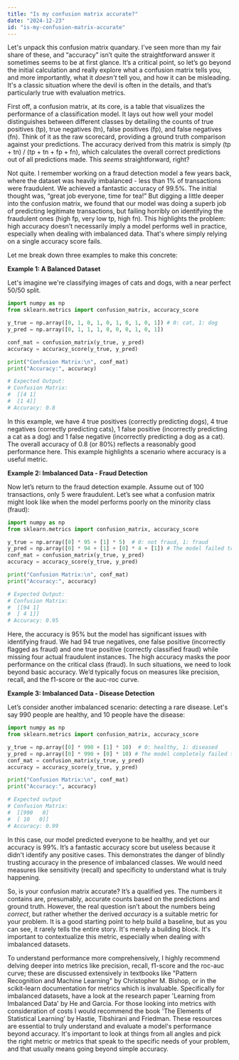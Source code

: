 ```yaml
---
title: "Is my confusion matrix accurate?"
date: "2024-12-23"
id: "is-my-confusion-matrix-accurate"
---
```


Let's unpack this confusion matrix quandary. I've seen more than my fair share of these, and “accuracy” isn’t quite the straightforward answer it sometimes seems to be at first glance. It’s a critical point, so let’s go beyond the initial calculation and really explore what a confusion matrix tells you, and more importantly, what it *doesn't* tell you, and how it can be misleading. It's a classic situation where the devil is often in the details, and that’s particularly true with evaluation metrics.

First off, a confusion matrix, at its core, is a table that visualizes the performance of a classification model. It lays out how well your model distinguishes between different classes by detailing the counts of true positives (tp), true negatives (tn), false positives (fp), and false negatives (fn). Think of it as the raw scorecard, providing a ground truth comparison against your predictions. The accuracy derived from this matrix is simply (tp + tn) / (tp + tn + fp + fn), which calculates the overall correct predictions out of all predictions made. This *seems* straightforward, right?

Not quite. I remember working on a fraud detection model a few years back, where the dataset was heavily imbalanced - less than 1% of transactions were fraudulent. We achieved a fantastic accuracy of 99.5%. The initial thought was, “great job everyone, time for tea!” But digging a little deeper into the confusion matrix, we found that our model was doing a superb job of predicting legitimate transactions, but failing horribly on identifying the fraudulent ones (high fp, very low tp, high fn). This highlights the problem: high accuracy doesn’t necessarily imply a model performs well in practice, especially when dealing with imbalanced data. That's where simply relying on a single accuracy score fails.

Let me break down three examples to make this concrete:

**Example 1: A Balanced Dataset**

Let's imagine we're classifying images of cats and dogs, with a near perfect 50/50 split.

```python
import numpy as np
from sklearn.metrics import confusion_matrix, accuracy_score

y_true = np.array([0, 1, 0, 1, 0, 1, 0, 1, 0, 1]) # 0: cat, 1: dog
y_pred = np.array([0, 1, 1, 1, 0, 0, 0, 1, 0, 1])

conf_mat = confusion_matrix(y_true, y_pred)
accuracy = accuracy_score(y_true, y_pred)

print("Confusion Matrix:\n", conf_mat)
print("Accuracy:", accuracy)

# Expected Output:
# Confusion Matrix:
#  [[4 1]
#  [1 4]]
# Accuracy: 0.8
```
In this example, we have 4 true positives (correctly predicting dogs), 4 true negatives (correctly predicting cats), 1 false positive (incorrectly predicting a cat as a dog) and 1 false negative (incorrectly predicting a dog as a cat). The overall accuracy of 0.8 (or 80%) reflects a reasonably good performance here. This example highlights a scenario where accuracy is a useful metric.

**Example 2: Imbalanced Data - Fraud Detection**

Now let’s return to the fraud detection example. Assume out of 100 transactions, only 5 were fraudulent. Let’s see what a confusion matrix might look like when the model performs poorly on the minority class (fraud):

```python
import numpy as np
from sklearn.metrics import confusion_matrix, accuracy_score

y_true = np.array([0] * 95 + [1] * 5)  # 0: not fraud, 1: fraud
y_pred = np.array([0] * 94 + [1] + [0] * 4 + [1]) # The model failed to detect most fraud
conf_mat = confusion_matrix(y_true, y_pred)
accuracy = accuracy_score(y_true, y_pred)

print("Confusion Matrix:\n", conf_mat)
print("Accuracy:", accuracy)

# Expected Output:
# Confusion Matrix:
#  [[94 1]
#  [ 4 1]]
# Accuracy: 0.95
```

Here, the accuracy is 95% but the model has significant issues with identifying fraud. We had 94 true negatives, one false positive (incorrectly flagged as fraud) and one true positive (correctly classified fraud) while missing four actual fraudulent instances. The high accuracy masks the poor performance on the critical class (fraud). In such situations, we need to look beyond basic accuracy. We’d typically focus on measures like precision, recall, and the f1-score or the auc-roc curve.

**Example 3: Imbalanced Data - Disease Detection**

Let’s consider another imbalanced scenario: detecting a rare disease. Let's say 990 people are healthy, and 10 people have the disease:

```python
import numpy as np
from sklearn.metrics import confusion_matrix, accuracy_score

y_true = np.array([0] * 990 + [1] * 10)  # 0: healthy, 1: diseased
y_pred = np.array([0] * 990 + [0] * 10) # The model completely failed to identify the disease
conf_mat = confusion_matrix(y_true, y_pred)
accuracy = accuracy_score(y_true, y_pred)

print("Confusion Matrix:\n", conf_mat)
print("Accuracy:", accuracy)

# Expected output
# Confusion Matrix:
#  [[990   0]
#  [ 10   0]]
# Accuracy: 0.99
```

In this case, our model predicted everyone to be healthy, and yet our accuracy is 99%. It’s a fantastic accuracy score but useless because it didn't identify any positive cases. This demonstrates the danger of blindly trusting accuracy in the presence of imbalanced classes. We would need measures like sensitivity (recall) and specificity to understand what is truly happening.

So, is your confusion matrix accurate? It’s a qualified yes. The numbers it contains are, presumably, accurate counts based on the predictions and ground truth. However, the real question isn’t about the numbers being *correct*, but rather whether the derived *accuracy* is a suitable metric for your problem. It is a good starting point to help build a baseline, but as you can see, it rarely tells the entire story. It's merely a building block. It's important to contextualize this metric, especially when dealing with imbalanced datasets.

To understand performance more comprehensively, I highly recommend delving deeper into metrics like precision, recall, f1-score and the roc-auc curve; these are discussed extensively in textbooks like "Pattern Recognition and Machine Learning" by Christopher M. Bishop, or in the scikit-learn documentation for metrics which is invaluable. Specifically for imbalanced datasets, have a look at the research paper 'Learning from Imbalanced Data' by He and Garcia. For those looking into metrics with consideration of costs I would recommend the book 'The Elements of Statistical Learning' by Hastie, Tibshirani and Friedman. These resources are essential to truly understand and evaluate a model's performance beyond accuracy. It's important to look at things from all angles and pick the right metric or metrics that speak to the specific needs of your problem, and that usually means going beyond simple accuracy.

